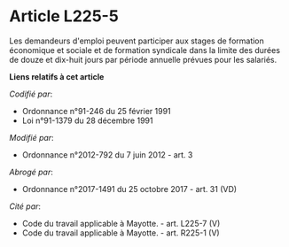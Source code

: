 # Article L225-5

Les demandeurs d'emploi peuvent participer aux stages de formation économique et sociale et de formation syndicale dans la
limite des durées de douze et dix-huit jours par période annuelle prévues pour les salariés.

**Liens relatifs à cet article**

_Codifié par_:

  - Ordonnance n°91-246 du 25 février 1991
  - Loi n°91-1379 du 28 décembre 1991

_Modifié par_:

  - Ordonnance n°2012-792 du 7 juin 2012 - art. 3

_Abrogé par_:

  - Ordonnance n°2017-1491 du 25 octobre 2017 - art. 31 (VD)

_Cité par_:

  - Code du travail applicable à Mayotte. - art. L225-7 (V)
  - Code du travail applicable à Mayotte. - art. R225-1 (V)
